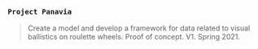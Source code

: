 ### `Project Panavia`
> Create a model and develop a framework for data related to visual ballistics on roulette wheels. Proof of concept. V1. Spring 2021.

